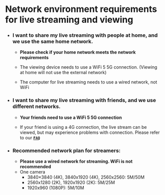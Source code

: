# Network environment requirements for live streaming and viewing

- ### I want to share my live streaming with people at home, and we use the same home network.

    - **Please check if your home network meets the network requirements**

    - The viewing device needs to use a WiFi 5 5G connection. (Viewing at home will not use the external network)
    - The computer for live streaming needs to use a wired network, not WiFi

- ### I want to share my live streaming with friends, and we use different networks.

    - **Your friends need to use a WiFi 5 5G connection**

    - If your friend is using a 4G connection, the live stream can be viewed, but may experience problems with connection. Please refer to our **[`FAQ`](/docs/FAQ.md)**



- ### **Recommended network plan for streamers:**  
    - **Please use a wired network for streaming. WiFi is not recommended** 
    - One camera
        - 3840×3840 (4K), 3840x1920 (4K), 2560x2560: 5M/50M
        - 2560x1280 (2K), 1920x1920 (2K): 5M/25M
        - 1920x960 (1080P): 5M/10M
